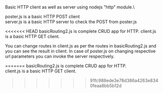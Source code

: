 Basic HTTP client as well as server using nodejs "http" module.\


poster.js is a basic HTTP POST client\
server.js is a basic HTTP server to check the POST from poster.js



<<<<<<< HEAD
basicRouting2.js is complete CRUD app for HTTP.
client.js is a basic HTTP GET client.



You can change routes in client.js as per the routes in basicRouting2.js and you can see the result in client.
In case of poster.js on changing respective url parameters you can invoke the server respectively.

=======
basicRouting2.js is complete CRUD app for HTTP.\
client.js is a basic HTTP GET client.
>>>>>>> 91fc988ede3e78d386a4263e8340feaa8bb5b12d
